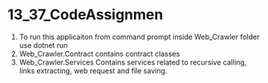 # 13_37_CodeAssignmen
1. To run this applicaiton from command prompt inside Web_Crawler folder use dotnet run
2. Web_Crawler.Contract contains contract classes
3. Web_Crawler.Services Contains services related to recursive calling, links extracting, web request and file saving. 